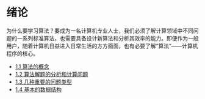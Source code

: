# 绪论

为什么要学习算法？要成为一名计算机专业人士，我们必须了解计算领域中不同问题的一系列标准算法，也需要具备设计新算法和分析其效率的能力。即便作为一般用户，随着计算机日益进入日常生活的方方面面，也有必要了解“算法”——计算机程序的核心。

- [1.1 算法的概念](./algo-what.md)
- [1.2 算法解题的分析和计算问题](./algo-basic.md)
- [1.3 几种重要的问题类型](./major-problem-types.md)
- [1.4 基本的数据结构](./basic-ds.md)
